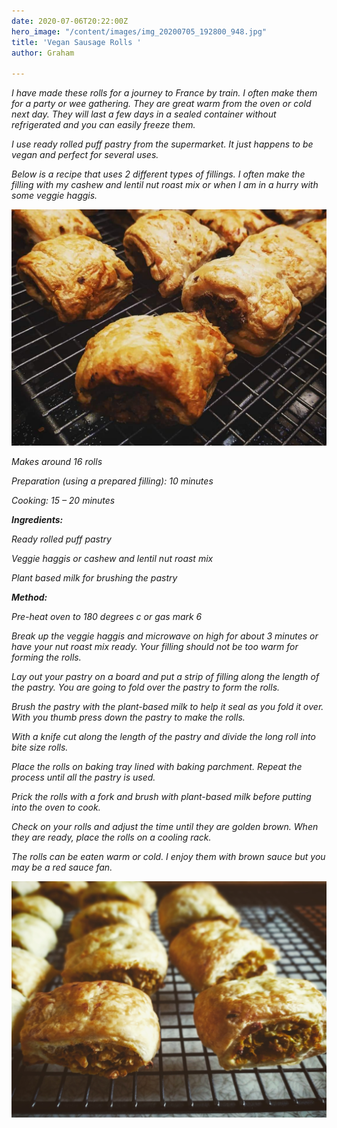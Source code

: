 ```yaml
---
date: 2020-07-06T20:22:00Z
hero_image: "/content/images/img_20200705_192800_948.jpg"
title: 'Vegan Sausage Rolls '
author: Graham

---
```

_I have made these rolls for a journey to France by train. I often make them for a party or wee gathering. They are great warm from the oven or cold next day. They will last a few days in a sealed container without refrigerated and you can easily freeze them._

_I use ready rolled puff pastry from the supermarket. It just happens to be vegan and perfect for several uses._

_Below is a recipe that uses 2 different types of fillings. I often make the filling with my cashew and lentil nut roast mix or when I am in a hurry with some veggie haggis._

![](/content/images/facebook_1594066623146_6686000013730404537.jpg)

_Makes around 16 rolls_

_Preparation (using a prepared filling): 10 minutes_

_Cooking: 15 – 20 minutes_

**_Ingredients:_**

_Ready rolled puff pastry_

_Veggie haggis or cashew and lentil nut roast mix_

_Plant based milk for brushing the pastry_

**_Method:_**

_Pre-heat oven to 180 degrees c or gas mark 6_

_Break up the veggie haggis and microwave on high for about 3 minutes or have your nut roast mix ready. Your filling should not be too warm for forming the rolls._

_Lay out your pastry on a board and put a strip of filling along the length of the pastry. You are going to fold over the pastry to form the rolls._

_Brush the pastry with the plant-based milk to help it seal as you fold it over. With you thumb press down the pastry to make the rolls._

_With a knife cut along the length of the pastry and divide the long roll into bite size rolls._

_Place the rolls on baking tray lined with baking parchment. Repeat the process until all the pastry is used._

_Prick the rolls with a fork and brush with plant-based milk before putting into the oven to cook._

_Check on your rolls and adjust the time until they are golden brown. When they are ready, place the rolls on a cooling rack._

_The rolls can be eaten warm or cold. I enjoy them with brown sauce but you may be a red sauce fan._

![](/content/images/img_20200705_192800_948.jpg)